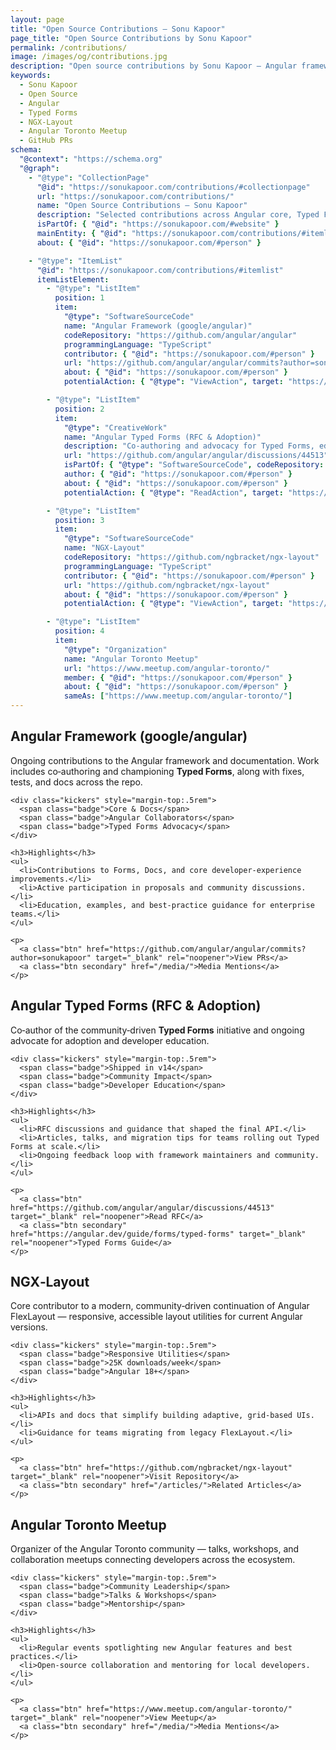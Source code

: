 ```yaml
---
layout: page
title: "Open Source Contributions – Sonu Kapoor"
page_title: "Open Source Contributions by Sonu Kapoor"
permalink: /contributions/
image: /images/og/contributions.jpg
description: "Open source contributions by Sonu Kapoor — Angular framework (Typed Forms), NGX-Layout, and community leadership with Angular Toronto."
keywords:
  - Sonu Kapoor
  - Open Source
  - Angular
  - Typed Forms
  - NGX-Layout
  - Angular Toronto Meetup
  - GitHub PRs
schema:
  "@context": "https://schema.org"
  "@graph":
    - "@type": "CollectionPage"
      "@id": "https://sonukapoor.com/contributions/#collectionpage"
      url: "https://sonukapoor.com/contributions/"
      name: "Open Source Contributions – Sonu Kapoor"
      description: "Selected contributions across Angular core, Typed Forms, NGX-Layout, and community leadership."
      isPartOf: { "@id": "https://sonukapoor.com/#website" }
      mainEntity: { "@id": "https://sonukapoor.com/contributions/#itemlist" }
      about: { "@id": "https://sonukapoor.com/#person" }

    - "@type": "ItemList"
      "@id": "https://sonukapoor.com/contributions/#itemlist"
      itemListElement:
        - "@type": "ListItem"
          position: 1
          item:
            "@type": "SoftwareSourceCode"
            name: "Angular Framework (google/angular)"
            codeRepository: "https://github.com/angular/angular"
            programmingLanguage: "TypeScript"
            contributor: { "@id": "https://sonukapoor.com/#person" }
            url: "https://github.com/angular/angular/commits?author=sonukapoor"
            about: { "@id": "https://sonukapoor.com/#person" }
            potentialAction: { "@type": "ViewAction", target: "https://github.com/angular/angular/commits?author=sonukapoor" }

        - "@type": "ListItem"
          position: 2
          item:
            "@type": "CreativeWork"
            name: "Angular Typed Forms (RFC & Adoption)"
            description: "Co-authoring and advocacy for Typed Forms, educating teams and influencing adoption."
            url: "https://github.com/angular/angular/discussions/44513"
            isPartOf: { "@type": "SoftwareSourceCode", codeRepository: "https://github.com/angular/angular" }
            author: { "@id": "https://sonukapoor.com/#person" }
            about: { "@id": "https://sonukapoor.com/#person" }
            potentialAction: { "@type": "ReadAction", target: "https://github.com/angular/angular/discussions/44513" }

        - "@type": "ListItem"
          position: 3
          item:
            "@type": "SoftwareSourceCode"
            name: "NGX-Layout"
            codeRepository: "https://github.com/ngbracket/ngx-layout"
            programmingLanguage: "TypeScript"
            contributor: { "@id": "https://sonukapoor.com/#person" }
            url: "https://github.com/ngbracket/ngx-layout"
            about: { "@id": "https://sonukapoor.com/#person" }
            potentialAction: { "@type": "ViewAction", target: "https://github.com/ngbracket/ngx-layout" }

        - "@type": "ListItem"
          position: 4
          item:
            "@type": "Organization"
            name: "Angular Toronto Meetup"
            url: "https://www.meetup.com/angular-toronto/"
            member: { "@id": "https://sonukapoor.com/#person" }
            about: { "@id": "https://sonukapoor.com/#person" }
            sameAs: ["https://www.meetup.com/angular-toronto/"]
---
```


<div class="grid grid-2">
  <!-- Angular Framework -->
  <section class="card">
    <h2>Angular Framework (google/angular)</h2>
    <p class="muted">
      Ongoing contributions to the Angular framework and documentation. Work includes co‑authoring and championing <strong>Typed Forms</strong>, along with fixes, tests, and docs across the repo.
    </p>

    <div class="kickers" style="margin-top:.5rem">
      <span class="badge">Core & Docs</span>
      <span class="badge">Angular Collaborators</span>
      <span class="badge">Typed Forms Advocacy</span>
    </div>

    <h3>Highlights</h3>
    <ul>
      <li>Contributions to Forms, Docs, and core developer‑experience improvements.</li>
      <li>Active participation in proposals and community discussions.</li>
      <li>Education, examples, and best‑practice guidance for enterprise teams.</li>
    </ul>

    <p>
      <a class="btn" href="https://github.com/angular/angular/commits?author=sonukapoor" target="_blank" rel="noopener">View PRs</a>
      <a class="btn secondary" href="/media/">Media Mentions</a>
    </p>
  </section>

  <!-- Angular Typed Forms -->
  <section class="card">
    <h2>Angular Typed Forms (RFC & Adoption)</h2>
    <p class="muted">
      Co‑author of the community‑driven <strong>Typed Forms</strong> initiative and ongoing advocate for adoption and developer education.
    </p>

    <div class="kickers" style="margin-top:.5rem">
      <span class="badge">Shipped in v14</span>
      <span class="badge">Community Impact</span>
      <span class="badge">Developer Education</span>
    </div>

    <h3>Highlights</h3>
    <ul>
      <li>RFC discussions and guidance that shaped the final API.</li>
      <li>Articles, talks, and migration tips for teams rolling out Typed Forms at scale.</li>
      <li>Ongoing feedback loop with framework maintainers and community.</li>
    </ul>

    <p>
      <a class="btn" href="https://github.com/angular/angular/discussions/44513" target="_blank" rel="noopener">Read RFC</a>
      <a class="btn secondary" href="https://angular.dev/guide/forms/typed-forms" target="_blank" rel="noopener">Typed Forms Guide</a>
    </p>
  </section>

  <!-- NGX-Layout -->
  <section class="card">
    <h2>NGX‑Layout</h2>
    <p class="muted">
      Core contributor to a modern, community‑driven continuation of Angular FlexLayout — responsive, accessible layout utilities for current Angular versions.
    </p>

    <div class="kickers" style="margin-top:.5rem">
      <span class="badge">Responsive Utilities</span>
      <span class="badge">25K downloads/week</span>
      <span class="badge">Angular 18+</span>
    </div>

    <h3>Highlights</h3>
    <ul>
      <li>APIs and docs that simplify building adaptive, grid‑based UIs.</li>
      <li>Guidance for teams migrating from legacy FlexLayout.</li>
    </ul>

    <p>
      <a class="btn" href="https://github.com/ngbracket/ngx-layout" target="_blank" rel="noopener">Visit Repository</a>
      <a class="btn secondary" href="/articles/">Related Articles</a>
    </p>
  </section>

  <!-- Angular Toronto Meetup -->
  <section class="card">
    <h2>Angular Toronto Meetup</h2>
    <p class="muted">
      Organizer of the Angular Toronto community — talks, workshops, and collaboration meetups connecting developers across the ecosystem.
    </p>

    <div class="kickers" style="margin-top:.5rem">
      <span class="badge">Community Leadership</span>
      <span class="badge">Talks & Workshops</span>
      <span class="badge">Mentorship</span>
    </div>

    <h3>Highlights</h3>
    <ul>
      <li>Regular events spotlighting new Angular features and best practices.</li>
      <li>Open‑source collaboration and mentoring for local developers.</li>
    </ul>

    <p>
      <a class="btn" href="https://www.meetup.com/angular-toronto/" target="_blank" rel="noopener">View Meetup</a>
      <a class="btn secondary" href="/media/">Media Mentions</a>
    </p>
  </section>
</div>
